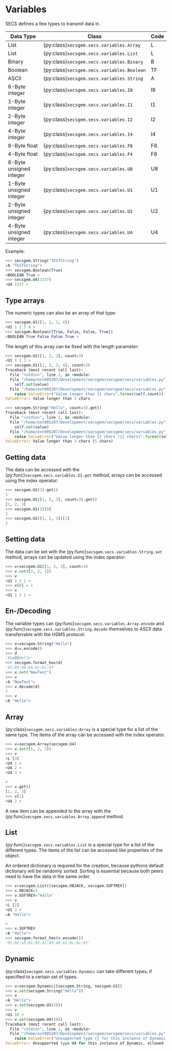 # Variables

SECS defines a few types to transmit data in.

| Data Type | Class | Code |
|---|---|---|
| List | {py:class}`secsgem.secs.variables.Array` | L |
| List | {py:class}`secsgem.secs.variables.List` | L |
| Binary | {py:class}`secsgem.secs.variables.Binary` | B |
| Boolean | {py:class}`secsgem.secs.variables.Boolean` | TF |
| ASCII | {py:class}`secsgem.secs.variables.String` | A |
| 8-Byte integer | {py:class}`secsgem.secs.variables.I8` | I8 |
| 1-Byte integer | {py:class}`secsgem.secs.variables.I1` | I1 |
| 2-Byte integer | {py:class}`secsgem.secs.variables.I2` | I2 |
| 4-Byte integer | {py:class}`secsgem.secs.variables.I4` | I4 |
| 8-Byte float | {py:class}`secsgem.secs.variables.F8` | F8 |
| 4-Byte float | {py:class}`secsgem.secs.variables.F4` | F8 |
| 8-Byte unsigned integer | {py:class}`secsgem.secs.variables.U8` | U8 |
| 1-Byte unsigned integer | {py:class}`secsgem.secs.variables.U1` | U1 |
| 2-Byte unsigned integer | {py:class}`secsgem.secs.variables.U2` | U2 |
| 4-Byte unsigned integer | {py:class}`secsgem.secs.variables.U4` | U4 |

Example:

```python
>>> secsgem.String("TESTString")
<A "TESTString">
>>> secsgem.Boolean(True)
<BOOLEAN True >
>>> secsgem.U4(1337)
<U4 1337 >
```

## Type arrays

The numeric types can also be an array of that type:

```python
>>> secsgem.U1([1, 2, 3, 4])
<U1 1 2 3 4 >
>>> secsgem.Boolean([True, False, False, True])
<BOOLEAN True False False True >
```

The length of this array can be fixed with the length parameter:

```python
>>> secsgem.U1([1, 2, 3], count=3)
<U1 1 2 3 >
>>> secsgem.U1([1, 2, 3, 4], count=3)
Traceback (most recent call last):
  File "<stdin>", line 1, in <module>
  File "/home/ext005207/Development/secsgem/secsgem/secs/variables.py", line 1439, in __init__
    self.set(value)
  File "/home/ext005207/Development/secsgem/secsgem/secs/variables.py", line 1537, in set
    raise ValueError("Value longer than {} chars".format(self.count))
ValueError: Value longer than 3 chars

>>> secsgem.String("Hello", count=3).get()
Traceback (most recent call last):
  File "<stdin>", line 1, in <module>
  File "/home/ext005207/Development/secsgem/secsgem/secs/variables.py", line 1220, in __init__
    self.set(value)
  File "/home/ext005207/Development/secsgem/secsgem/secs/variables.py", line 1337, in set
    raise ValueError("Value longer than {} chars ({} chars)".format(self.count, len(value)))
ValueError: Value longer than 3 chars (5 chars)
```
## Getting data

The data can be accessed with the {py:func}`secsgem.secs.variables.U1.get` method, arrays can be accessed using the index operator:

```python
>>> secsgem.U1(1).get()
1
>>> secsgem.U1([1, 2, 3], count=3).get()
[1, 2, 3]
>>> secsgem.U1(1)[0]
1
>>> secsgem.U1([1, 2, 3])[1]
2
```

## Setting data

The data can be set with the {py:func}`secsgem.secs.variables.String.set` method, arrays can be updated using the index operator:

```python
>>> v=secsgem.U1([1, 2, 3], count=3)
>>> v.set([3, 2, 1])
>>> v
<U1 3 2 1 >
>>> v[0] = 1
>>> v
<U1 1 2 1 >
```

## En-/Decoding

The variable types can {py:func}`secsgem.secs.variables.Array.encode` and {py:func}`secsgem.secs.variables.String.decode` themselves to ASCII data transferrable with the HSMS protocol:

```python
>>> v=secsgem.String("Hello")
>>> d=v.encode()
>>> d
'A\x05Hello'
>>> secsgem.format_hex(d)
'41:05:48:65:6c:6c:6f'
>>> v.set("NewText")
>>> v
<A "NewText">
>>> v.decode(d)
7
>>> v
<A "Hello">
```

## Array

{py:class}`secsgem.secs.variables.Array` is a special type for a list of the same type. The items of the array can be accessed with the index operator.

```python
>>> v=secsgem.Array(secsgem.U4)
>>> v.set([1, 2, 3])
>>> v
<L [3]
<U4 1 >
<U4 2 >
<U4 3 >

>
>>> v.get()
[1, 2, 3]
>>> v[1]
<U4 2 >
```
A new item can be appended to the array with the {py:func}`secsgem.secs.variables.Array.append` method.

## List

{py:func}`secsgem.secs.variables.List` is a special type for a list of the different types.
The items of the list can be accessed like properties of the object.

An ordered dictionary is required for the creation, because pythons default dictionary will be randomly sorted. Sorting is essential because both peers need to have the data in the same order.

```python
>>> v=secsgem.List([secsgem.OBJACK, secsgem.SOFTREV])
>>> v.OBJACK=3
>>> v.SOFTREV="Hallo"
>>> v
<L [2]
<U1 3 >
<A "Hallo">

>
>>> v.SOFTREV
<A "Hallo">
>>> secsgem.format_hex(v.encode())
'01:02:a5:01:03:41:05:48:61:6c:6c:6f'
```

## Dynamic

{py:class}`secsgem.secs.variables.Dynamic` can take different types, if specified to a certain set of types.

```python
>>> v=secsgem.Dynamic([secsgem.String, secsgem.U1])
>>> v.set(secsgem.String("Hello"))
>>> v
<A "Hello">
>>> v.set(secsgem.U1(10))
>>> v
<U1 10 >
>>> v.set(secsgem.U4(10))
Traceback (most recent call last):
  File "<stdin>", line 1, in <module>
  File "/home/ext005207/Development/secsgem/secsgem/secs/variables.py", line 255, in set
    raise ValueError("Unsupported type {} for this instance of Dynamic, allowed {}".format(value.__class__.__name__, self.types))
ValueError: Unsupported type U4 for this instance of Dynamic, allowed [<class 'secsgem.secs.variables.String'>, <class 'secsgem.secs.variables.U1'>]
```
